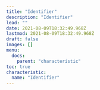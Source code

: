 ```yaml
---
title: "Identifier"
description: "Identifier"
lead: ""
date: 2021-08-09T18:32:49.968Z
lastmod: 2021-08-09T18:32:49.968Z
draft: false
images: []
menu:
  docs:
    parent: "characteristic"
toc: true
characteristic:
  name: "Identifier"
---
```

